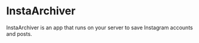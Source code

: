 # InstaArchiver

InstaArchiver is an app that runs on your server to save Instagram accounts and posts.    